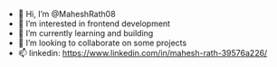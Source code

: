 - 👋 Hi, I’m @MaheshRath08
- 👀 I’m interested in frontend development
- 🌱 I’m currently learning and building
- 💞️ I’m looking to collaborate on some projects
- 📫 linkedin: https://www.linkedin.com/in/mahesh-rath-39576a226/

<!---
MaheshRath08/MaheshRath08 is a ✨ special ✨ repository because its `README.md` (this file) appears on your GitHub profile.
You can click the Preview link to take a look at your changes.
--->
